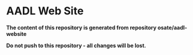 # AADL Web Site

**The content of this repository is generated from repository osate/aadl-website**

**Do not push to this repository - all changes will be lost.**
